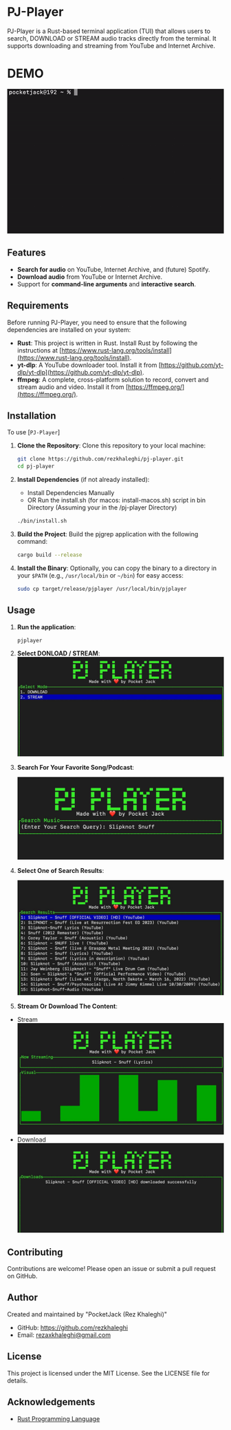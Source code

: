 # PJ-Player

PJ-Player is a Rust-based terminal application (TUI) that allows users to search, DOWNLOAD or STREAM audio tracks directly from the terminal. It supports downloading and streaming from YouTube and Internet Archive.

# DEMO

![Project Demo](/demos/demo.gif)

## Features

- **Search for audio** on YouTube, Internet Archive, and (future) Spotify.
- **Download audio** from YouTube or Internet Archive.
- Support for **command-line arguments** and **interactive search**.

## Requirements

Before running PJ-Player, you need to ensure that the following dependencies are installed on your system:

- **Rust**: This project is written in Rust. Install Rust by following the instructions at [https://www.rust-lang.org/tools/install](https://www.rust-lang.org/tools/install).
- **yt-dlp**: A YouTube downloader tool. Install it from [https://github.com/yt-dlp/yt-dlp](https://github.com/yt-dlp/yt-dlp).
- **ffmpeg**: A complete, cross-platform solution to record, convert and stream audio and video. Install it from [https://ffmpeg.org/](https://ffmpeg.org/).

## Installation

To use [`PJ-Player`]

1. **Clone the Repository**:
   Clone this repository to your local machine:

   ```sh
   git clone https://github.com/rezkhaleghi/pj-player.git
   cd pj-player
   ```

2. **Install Dependencies** (if not already installed):

   - Install Dependencies Manually 
   - OR Run the install.sh (for macos: install-macos.sh) script in bin Directory
     (Assuming your in the /pj-player Directory)

   ```sh
   ./bin/install.sh
   ```

3. **Build the Project**:
   Build the pjgrep application with the following command:

   ```sh
   cargo build --release
   ```

4. **Install the Binary**:
   Optionally, you can copy the binary to a directory in your `$PATH` (e.g., `/usr/local/bin` or `~/bin`) for easy access:

   ```sh
   sudo cp target/release/pjplayer /usr/local/bin/pjplayer
   ```

## Usage

1. **Run the application**:

   ```sh
   pjplayer
   ```

2. **Select DONLOAD / STREAM**:
   ![Project Demo](/demos/1-select-mode.jpeg)

3. **Search For Your Favorite Song/Podcast**:

   ![Project Demo](/demos/2-search.jpeg)

4. **Select One of Search Results**:

   ![Project Demo](/demos/3-select.jpeg)

5. **Stream Or Download The Content**:
- Stream
   ![Project Demo](/demos/4-stream.jpeg)
- Download
   ![Project Demo](/demos/5-dl.jpeg)

## Contributing

Contributions are welcome! Please open an issue or submit a pull request on GitHub.

## Author

Created and maintained by "PocketJack (Rez Khaleghi)"

- GitHub: https://github.com/rezkhaleghi
- Email: rezaxkhaleghi@gmail.com

## License

This project is licensed under the MIT License. See the LICENSE file for details.

## Acknowledgements

- [Rust Programming Language](https://www.rust-lang.org/)
